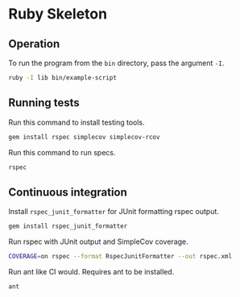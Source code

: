 # Ruby Skeleton


## Operation

To run the program from the `bin` directory, pass the argument `-I`.

```sh
ruby -I lib bin/example-script
```


## Running tests

Run this command to install testing tools.

```sh
gem install rspec simplecov simplecov-rcov
```

Run this command to run specs.

```sh
rspec
```


## Continuous integration

Install `rspec_junit_formatter` for JUnit formatting rspec output.

```sh
gem install rspec_junit_formatter
```

Run rspec with JUnit output and SimpleCov coverage.

```sh
COVERAGE=on rspec --format RspecJunitFormatter --out rspec.xml
```

Run ant like CI would. Requires ant to be installed.

```sh
ant
```
